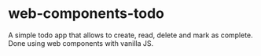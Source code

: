# web-components-todo

A simple todo app that allows to create, read, delete and mark as complete. Done using web components with vanilla JS.
